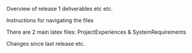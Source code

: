 Overview of release 1 deliverables etc etc.

Instructions for navigating the files

There are 2 main latex files: ProjectExperiences & SystemRequirements

Changes since last release etc.